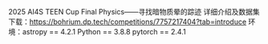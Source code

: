 2025 AI4S TEEN Cup Final Physics——寻找暗物质晕的踪迹
详细介绍及数据集下载：https://bohrium.dp.tech/competitions/7757217404?tab=introduce
环境：astropy == 4.2.1
      Python ==  3.8.8
      pytorch == 2.4.1
